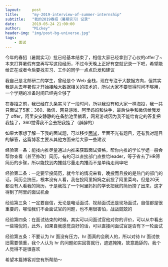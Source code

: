 ```yaml
---
layout:     post
title:      "my-2019-interview-of-summer-internship"
subtitle:   "我的2019春招（暑期实习）记录"
date:       2019-05-24 21:00:00
author:     "Mickey"
header-img: "img/post-bg-universe.jpg"
tags:
    - 面试
---
```


今年的春招（暑期实习）批已经基本结束了，相信大家已经拿到了心仪的offer了~本来打算暑假有空再写写这段经历，不过今天晚上正好有空就记录一下吧，希望能给正在或者今后要找实习、工作的同学一点点启发和建议

我自己是北邮研二的学生，曾经是个 Web 全栈，现在专注于大数据方向，但其实我是从去年暑假才开始接触大数据相关的技术的，所以大家不要觉得时间不够用，一个学期的准备时间已经完全够了

在春招之前，我已经在头条实习了一段时间，所以我没有和大家一样海投，我一共只面试了5家：360、微信、网易游戏、阿里妈妈和快手，最后快手和微信给我发了 offer，阿里安安静静的在备胎池里躺着，网易游戏因为我不能给肯定的答复把我挂了，360觉得我不会去把我挂了（醉醉的）

如果大家想了解一下我的面试题，可以移步[面试](https://mickey0524.github.io/2019/03/12/interview/)，里面不光有题目，还有我对题目的解答，这篇博客主要从其他方面来给大家一些建议


经验第一条：能找内推尽量通过内推来获取面试资格。帮你内推的学长学姐一般会帮你查看（甚至修改）简历，有的可以直接部门直推给leader，等于省去了HR筛简历的步骤，所以能找到内推就尽量走内推而不是单纯走网申吧

经验第二条：一定要早投简历，就今年的情况来看，晚投而且投的是热门的部门的话，简历会挤压，根本没有人看，我在投阿里妈妈之前投了阿里菜鸟，但是20天都没有人看我的简历，于是我找了一个阿里妈妈的学长把我的简历捞了出来，这才得到了阿里的面试机会

经验第三条：一定要自信，无论是电话面试、视频面试还是现场面试，自信都是很重要的，哪怕我们不会面试官的问题，也不用很害怕，战战兢兢的

经验第四条：在面试结束的时候，其实可以问面试官他对你的评价，可以从中看出一些端倪的，此外，如果自我感觉良好的话，可以直接问面试官是否有下一轮面试

经验第五条：不要认为 hr 面没有压力，hr 面真的会刷人的，所以对待 hr 面试依旧需要慎重，我个人认为 hr 的问题如实回答就行，遮遮掩掩，故意跪舔的，我个人觉得不是很喜欢

希望本篇博客对您有所帮助～
